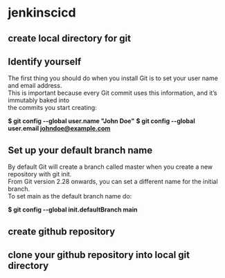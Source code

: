 # jenkinscicd
## create local directory for git
## Identify yourself

The first thing you should do when you install Git is to set your user name and email address.<br> This is important because every Git commit uses this information, and it’s immutably baked into <br> the commits you start creating:

**$ git config --global user.name "John Doe"**
**$ git config --global user.email johndoe@example.com**
<br>

## Set up your default branch name
By default Git will create a branch called master when you create a new repository with git init. <br> From Git version 2.28 onwards, you can set a different name for the initial branch.<br>
To set main as the default branch name do:<br>

**$ git config --global init.defaultBranch main** <br>

## create github repository
## clone your github repository into local git directory